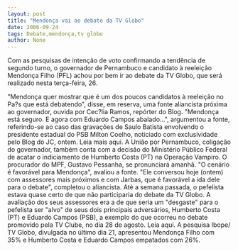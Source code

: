 ```yaml
---
layout: post
title: "Mendonça vai ao debate da TV Globo"
date: 2006-09-24
tags: Debate,mendonça,tv globo
author: None
---
```


Com as pesquisas de intenção de voto confirmando a tendência de segundo turno,&nbsp;o governador de Pernambuco e candidato à reeleição Mendonça Filho (PFL) achou por bem ir ao debate da TV Globo, que será realizado nesta terça-feira, 26. 

\"Mendonça quer mostrar que é um dos poucos candidatos à reeleição no Pa?s que está debatendo\", disse, em reserva, uma fonte aliancista próxima ao governador, ouvida por Cec?lia Ramos, repórter do Blog. 
\"Mendonça está seguro. E agora com Eduardo Campos abalado...\", argumentou a fonte, referindo-se ao caso das gravações de Saulo Batista envolvendo o presidente estadual do PSB Milton Coelho, noticiado com exclusividade pelo Blog do JC, ontem. Leia mais aqui.
A União por Pernambuco, coligação do governador, também conta com a decisão do Ministério Público Federal de acatar o indiciamento de Humberto Costa (PT) na Operação Vampiro. O procurador do MPF, Gustavo Pessanha, se pronunciará amanhã. 
\"O cenário é favorável para Mendonça\", avaliou a fonte. \"Ele conversou hoje (ontem) com assessores mais próximos e com Jarbas, que é favorável a ida dele para o debate\", completou o aliancista.
Até a semana passada, o pefelista estava quase certo de que não participaria do debate da TV Globo. A avaliação dos seus assessores era a de que seria um \"desgaste\" para o pefelista&nbsp;ser \"alvo\" de seus dois principais adversários, Humberto Costa (PT) e Eduardo Campos (PSB), a exemplo do que ocorreu no debate promovido pela TV Clube, no dia 28 de agosto. Leia aqui. 
A pesquisa Ibope/ TV Globo, divulgada no último dia 21,&nbsp;apresentou Mendonça Filho com 35%&nbsp;e Humberto Costa e Eduardo Campos empatados com 26%.  